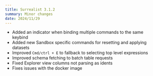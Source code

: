 ```yaml
---
title: Surrealist 3.1.2
summary: Minor changes
date: 2024/11/29
---
```


- Added an indicator when binding multiple commands to the same keybind
- Added new Sandbox specific commands for resetting and applying datasets
- Improved `Cmd/ctrl + E` to fallback to selecting top level expressions
- Improved schema fetching to batch table requests
- Fixed Explorer view columns not parsing as idents
- Fixes issues with the docker image